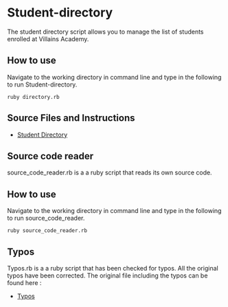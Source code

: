 # Student-directory #
The student directory script allows you to manage the list of students enrolled at Villains Academy.

## How to use ##
Navigate to the working directory in command line and type in the following to run Student-directory.

```shell
ruby directory.rb
```
## Source Files and Instructions ##
* [Student Directory](https://github.com/makersacademy/student-directory)

## Source code reader ###
source_code_reader.rb is a a ruby script that reads its own source code.

## How to use ##
Navigate to the working directory in command line and type in the following to run source_code_reader.

```shell
ruby source_code_reader.rb
```
## Typos ###
Typos.rb is a a ruby script that has been checked for typos. All the original typos have been corrected.
The original file including the typos can be found here :
* [Typos](https://github.com/makersacademy/student-directory)
